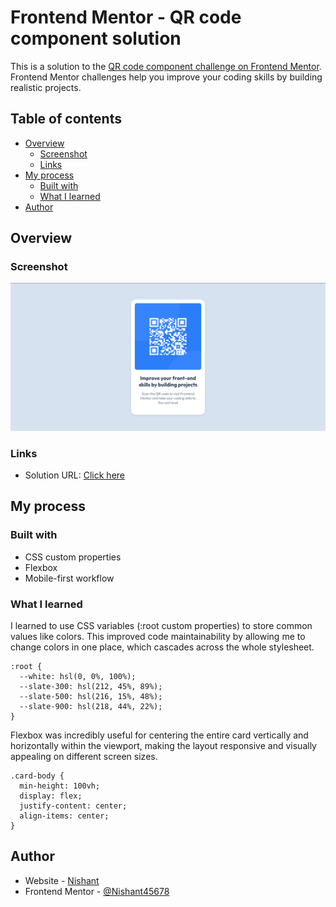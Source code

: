 # Frontend Mentor - QR code component solution

This is a solution to the [QR code component challenge on Frontend Mentor](https://www.frontendmentor.io/challenges/qr-code-component-iux_sIO_H). Frontend Mentor challenges help you improve your coding skills by building realistic projects. 

## Table of contents

- [Overview](#overview)
  - [Screenshot](#screenshot)
  - [Links](#links)
- [My process](#my-process)
  - [Built with](#built-with)
  - [What I learned](#what-i-learned)
- [Author](#author)



## Overview

### Screenshot

![](./screenshot.png)


### Links

- Solution URL: [Click here]( https://nishant45678.github.io/QR-code-component/)


## My process

### Built with

- CSS custom properties
- Flexbox
- Mobile-first workflow



### What I learned


I learned to use CSS variables (:root custom properties) to store common values like colors. This improved code maintainability by allowing me to change colors in one place, which cascades across the whole stylesheet.


```
:root {
  --white: hsl(0, 0%, 100%);
  --slate-300: hsl(212, 45%, 89%);
  --slate-500: hsl(216, 15%, 48%);
  --slate-900: hsl(218, 44%, 22%);
}
```
Flexbox was incredibly useful for centering the entire card vertically and horizontally within the viewport, making the layout responsive and visually appealing on different screen sizes.

```
.card-body {
  min-height: 100vh;
  display: flex;
  justify-content: center;
  align-items: center;
}
```


## Author

- Website - [Nishant]()
- Frontend Mentor - [@Nishant45678](https://www.frontendmentor.io/profile/Nishant45678)


